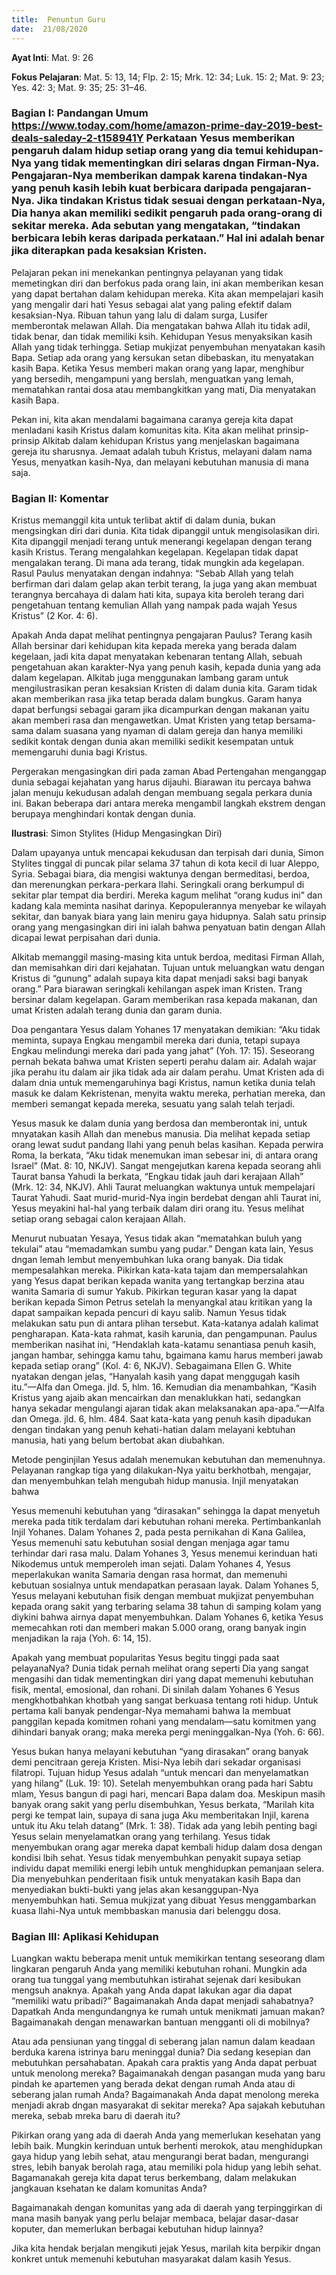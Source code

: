 ```yaml
---
title:  Penuntun Guru
date:  21/08/2020
---
```


**Ayat Inti**: Mat. 9: 26

**Fokus Pelajaran**: Mat. 5: 13, 14; Flp. 2: 15; Mrk. 12: 34; Luk. 15: 2; Mat. 9: 23; Yes. 42: 3; Mat. 9: 35; 25: 31–46.

### Bagian I: Pandangan Umum https://www.today.com/home/amazon-prime-day-2019-best-deals-saleday-2-t158941Y Perkataan Yesus memberikan pengaruh dalam hidup setiap orang yang dia temui kehidupan-Nya yang tidak mementingkan diri selaras dngan Firman-Nya. Pengajaran-Nya memberikan dampak karena tindakan-Nya yang penuh kasih lebih kuat berbicara daripada pengajaran-Nya. Jika tindakan Kristus tidak sesuai dengan perkataan-Nya, Dia hanya akan memiliki sedikit pengaruh pada orang-orang di sekitar mereka. Ada sebutan yang mengatakan, “tindakan berbicara lebih keras daripada perkataan.” Hal ini adalah benar jika diterapkan pada kesaksian Kristen.

Pelajaran pekan ini menekankan pentingnya pelayanan yang tidak memetingkan diri dan berfokus pada orang lain, ini akan memberikan kesan yang dapat bertahan dalam kehidupan mereka. Kita akan mempelajari kasih yang mengalir dari hati Yesus sebagai alat yang paling efektif dalam kesaksian-Nya. Ribuan tahun yang lalu di dalam surga, Lusifer memberontak melawan Allah. Dia mengatakan bahwa Allah itu tidak adil, tidak benar, dan tidak memiliki ksih. Kehidupan Yesus menyaksikan kasih Allah yang tidak terhingga. Setiap mukjizat penyembuhan menyatakan kasih Bapa. Setiap ada orang yang kersukan setan dibebaskan, itu menyatakan kasih Bapa. Ketika Yesus memberi makan orang yang lapar, menghibur yang bersedih, mengampuni yang berslah, menguatkan yang lemah, mematahkan rantai dosa atau membangkitkan yang mati, Dia menyatakan kasih Bapa.

Pekan ini, kita akan mendalami bagaimana caranya gereja kita dapat menladani kasih Kristus dalam komunitas kita. Kita akan melihat prinsip-prinsip Alkitab dalam kehidupan Kristus yang menjelaskan bagaimana gereja itu sharusnya. Jemaat adalah tubuh Kristus, melayani dalam nama Yesus, menyatkan kasih-Nya, dan melayani kebutuhan manusia di mana saja.

### Bagian II: Komentar

Kristus memanggil kita untuk terlibat aktif di dalam dunia, bukan mengsingkan diri dari dunia. Kita tidak dipanggil untuk mengisolasikan diri. Kita dipanggil menjadi terang untuk menerangi kegelapan dengan terang kasih Kristus. Terang mengalahkan kegelapan. Kegelapan tidak dapat mengalakan terang. Di mana ada terang, tidak mungkin ada kegelapan. Rasul Paulus menyatakan dengan indahnya: “Sebab Allah yang telah berfirman dari dalam gelap akan terbit terang, Ia juga yang akan membuat terangnya bercahaya di dalam hati kita, supaya kita beroleh terang dari pengetahuan tentang kemulian Allah yang nampak pada wajah Yesus Kristus” (2 Kor. 4: 6).

Apakah Anda dapat melihat pentingnya pengajaran Paulus? Terang kasih Allah bersinar dari kehidupan kita kepada mereka yang berada dalam kegelaan, jadi kita dapat menyatakan kebenaran tentang Allah, sebuah pengetahuan akan karakter-Nya yang penuh kasih, kepada dunia yang ada dalam kegelapan. Alkitab juga menggunakan lambang garam untuk mengilustrasikan peran kesaksian Kristen di dalam dunia kita. Garam tidak akan memberikan rasa jika tetap berada dalam bungkus. Garam hanya dapat berfungsi sebagai garam jika dicampurkan dengan makanan yaitu akan memberi rasa dan mengawetkan. Umat Kristen yang tetap bersama-sama dalam suasana yang nyaman di dalam gereja dan hanya memiliki sedikit kontak dengan dunia akan memiliki sedikit kesempatan untuk memengaruhi dunia bagi Kristus.

Pergerakan mengasingkan diri pada zaman Abad Pertengahan menganggap dunia sebagai kejahatan yang harus dijauhi. Biarawan itu percaya bahwa jalan menuju kekudusan adalah dengan membuang segala perkara dunia ini. Bakan beberapa dari antara mereka mengambil langkah ekstrem dengan berupaya menghindari kontak dengan dunia.

**Ilustrasi**: Simon Stylites (Hidup Mengasingkan Diri)

Dalam upayanya untuk mencapai kekudusan dan terpisah dari dunia, Simon Stylites tinggal di puncak pilar selama 37 tahun di kota kecil di luar Aleppo, Syria. Sebagai biara, dia mengisi waktunya dengan bermeditasi, berdoa, dan merenungkan perkara-perkara Ilahi. Seringkali orang berkumpul di sekitar plar tempat dia berdiri. Mereka kagum melihat “orang kudus ini” dan kadang kala meminta nasihat darinya. Kepopulerannya menyebar ke wilayah sekitar, dan banyak biara yang lain meniru gaya hidupnya. Salah satu prinsip orang yang mengasingkan diri ini ialah bahwa penyatuan batin dengan Allah dicapai lewat perpisahan dari dunia.

Alkitab memanggil masing-masing kita untuk berdoa, meditasi Firman Allah, dan memisahkan diri dari kejahatan. Tujuan untuk meluangkan watu dengan Kristus di “gunung” adalah supaya kita dapat menjadi saksi bagi banyak orang.” Para biarawan seringkali kehilangan aspek iman Kristen. Trang bersinar dalam kegelapan. Garam memberikan rasa kepada makanan, dan umat Kristen adalah terang dunia dan garam dunia.

Doa pengantara Yesus dalam Yohanes 17 menyatakan demikian: “Aku tidak meminta, supaya Engkau mengambil mereka dari dunia, tetapi supaya Engkau melindungi mereka dari pada yang jahat” (Yoh. 17: 15). Seseorang pernah bekata bahwa umat Kristen seperti perahu dalam air. Adalah wajar jika perahu itu dalam air jika tidak ada air dalam perahu. Umat Kristen ada di dalam dnia untuk memengaruhinya bagi Kristus, namun ketika dunia telah masuk ke dalam Kekristenan, menyita waktu mereka, perhatian mereka, dan memberi semangat kepada mereka, sesuatu yang salah telah terjadi.

Yesus masuk ke dalam dunia yang berdosa dan memberontak ini, untuk mnyatakan kasih Allah dan menebus manusia. Dia melihat kepada setiap orang lewat sudut pandang Ilahi yang penuh belas kasihan. Kepada perwira Roma, Ia berkata, “Aku tidak menemukan iman sebesar ini, di antara orang Israel” (Mat. 8: 10, NKJV). Sangat mengejutkan karena kepada seorang ahli Taurat bansa Yahudi Ia berkata, “Engkau tidak jauh dari kerajaan Allah” (Mrk. 12: 34, NKJV). Ahli Taurat meluangkan waktunya untuk mempelajari Taurat Yahudi. Saat murid-murid-Nya ingin berdebat dengan ahli Taurat ini, Yesus meyakini hal-hal yang terbaik dalam diri orang itu. Yesus melihat setiap orang sebagai calon kerajaan Allah.

Menurut nubuatan Yesaya, Yesus tidak akan “mematahkan buluh yang tekulai” atau “memadamkan sumbu yang pudar.” Dengan kata lain, Yesus dngan lemah lembut menyembuhkan luka orang banyak. Dia tidak mempesalahkan mereka. Pikirkan kata-kata tajam dan mempersalahkan yang Yesus dapat berikan kepada wanita yang tertangkap berzina atau wanita Samaria    di sumur Yakub. Pikirkan teguran kasar yang Ia dapat berikan kepada Simon Petrus setelah Ia menyangkal atau kritikan yang Ia dapat sampaikan kepada pencuri di kayu salib. Namun Yesus tidak melakukan satu pun di antara plihan tersebut. Kata-katanya adalah kalimat pengharapan. Kata-kata rahmat, kasih karunia, dan pengampunan. Paulus memberikan nasihat ini, “Hendaklah kata-katamu senantiasa penuh kasih, jangan hambar, sehingga kamu tahu, bgaimana kamu harus memberi jawab kepada setiap orang” (Kol. 4: 6, NKJV). Sebagaimana Ellen G. White nyatakan dengan jelas, “Hanyalah kasih yang dapat menggugah kasih itu.”—Alfa dan Omega. jld. 5, hlm. 16. Kemudian dia menambahkan, “Kasih Kristus yang ajaib akan mencairkan dan menaklukkan hati, sedangkan hanya sekadar mengulangi ajaran tidak akan melaksanakan apa-apa.”—Alfa dan Omega. jld. 6, hlm. 484. Saat kata-kata yang penuh kasih dipadukan dengan tindakan yang penuh kehati-hatian dalam melayani kebtuhan manusia, hati yang belum bertobat akan diubahkan.

Metode penginjilan Yesus adalah menemukan kebutuhan dan memenuhnya. Pelayanan rangkap tiga yang dilakukan-Nya yaitu berkhotbah, mengajar, dan menyembuhkan telah mengubah hidup manusia. Injil menyatakan bahwa

Yesus memenuhi kebutuhan yang “dirasakan” sehingga Ia dapat menyetuh mereka pada titik terdalam dari kebutuhan rohani mereka. Pertimbankanlah Injil Yohanes. Dalam Yohanes 2, pada pesta pernikahan di Kana Galilea, Yesus memenuhi satu kebutuhan sosial dengan menjaga agar tamu terhindar dari rasa malu. Dalam Yohanes 3, Yesus menemui kerinduan hati Nikodemus untuk memperoleh iman sejati. Dalam Yohanes 4, Yesus meperlakukan wanita Samaria dengan rasa hormat, dan memenuhi kebutuan sosialnya untuk mendapatkan perasaan layak. Dalam Yohanes 5, Yesus melayani kebutuhan fisik dengan membuat mukjizat penyembuhan kepada orang sakit yang terbaring selama 38 tahun di samping kolam yang diykini bahwa airnya dapat menyembuhkan. Dalam Yohanes 6, ketika Yesus memecahkan roti dan memberi makan 5.000 orang, orang banyak ingin menjadikan Ia raja (Yoh. 6: 14, 15).

Apakah yang membuat popularitas Yesus begitu tinggi pada saat pelayanaNya? Dunia tidak pernah melihat orang seperti Dia yang sangat mengasihi dan tidak mementingkan diri yang dapat memenuhi kebutuhan fisik, mental, emosional, dan rohani. Di sinilah dalam Yohanes 6 Yesus mengkhotbahkan khotbah yang sangat berkuasa tentang roti hidup. Untuk pertama kali banyak pendengar-Nya memahami bahwa Ia membuat panggilan kepada komitmen rohani yang mendalam—satu komitmen yang dihindari banyak orang; maka mereka pergi meninggalkan-Nya (Yoh. 6: 66).

Yesus bukan hanya melayani kebutuhan “yang dirasakan” orang banyak demi pencitraan gereja Kristen. Misi-Nya lebih dari sekadar organisasi filatropi. Tujuan hidup Yesus adalah “untuk mencari dan menyelamatkan yang hilang” (Luk. 19: 10). Setelah menyembuhkan orang pada hari Sabtu mlam, Yesus bangun di pagi hari, mencari Bapa dalam doa. Meskipun masih banyak orang sakit yang perlu disembuhkan, Yesus berkata, “Marilah kita pergi ke tempat lain, supaya di sana juga Aku memberitakan Injil, karena  untuk itu Aku telah datang” (Mrk. 1: 38). Tidak ada yang lebih penting bagi Yesus selain menyelamatkan orang yang terhilang. Yesus tidak menyembukan orang agar mereka dapat kembali hidup dalam dosa dengan kondisi lbih sehat. Yesus tidak menyembuhkan penyakit supaya setiap individu dapat memiliki energi lebih untuk menghidupkan pemanjaan selera. Dia menyebuhkan penderitaan fisik untuk menyatakan kasih Bapa dan menyediakan bukti-bukti yang jelas akan kesanggupan-Nya menyembuhkan hati. Semua mukjizat yang dibuat Yesus menggambarkan kuasa Ilahi-Nya untuk membbaskan manusia dari belenggu dosa.

### Bagian III: Aplikasi Kehidupan

Luangkan waktu beberapa menit untuk memikirkan tentang seseorang dlam lingkaran pengaruh Anda yang memiliki kebutuhan rohani. Mungkin ada orang tua tunggal yang membutuhkan istirahat sejenak dari kesibukan mengsuh anaknya. Apakah yang Anda dapat lakukan agar dia dapat “memiliki watu pribadi?” Bagaimanakah Anda dapat menjadi sahabatnya? Dapatkah Anda mengundangnya ke rumah untuk menikmati jamuan makan? Bagaimanakah dengan menawarkan bantuan mengganti oli di mobilnya?

Atau ada pensiunan yang tinggal di seberang jalan namun dalam keadaan berduka karena istrinya baru meninggal dunia? Dia sedang kesepian dan mebutuhkan persahabatan. Apakah cara praktis yang Anda dapat perbuat untuk menolong mereka? Bagaimanakah dengan pasangan muda yang baru pindah ke apartemen yang berada dekat dengan rumah Anda atau di seberang jalan rumah Anda? Bagaimanakah Anda dapat menolong mereka menjadi akrab dngan masyarakat di sekitar mereka? Apa sajakah kebutuhan mereka, sebab mreka baru di daerah itu?

Pikirkan orang yang ada di daerah Anda yang memerlukan kesehatan yang lebih baik. Mungkin kerinduan untuk berhenti merokok, atau menghidupkan gaya hidup yang lebih sehat, atau mengurangi berat badan, mengurangi stres, lebih banyak berolah raga, atau memiliki pola hidup yang lebih sehat. Bagamanakah gereja kita dapat terus berkembang, dalam melakukan jangkauan ksehatan ke dalam komunitas Anda?

Bagaimanakah dengan komunitas yang ada di daerah yang terpinggirkan  di mana masih banyak yang perlu belajar membaca, belajar dasar-dasar koputer, dan memerlukan berbagai kebutuhan hidup lainnya?

Jika kita hendak berjalan mengikuti jejak Yesus, marilah kita berpikir dngan konkret untuk memenuhi kebutuhan masyarakat dalam kasih Yesus.